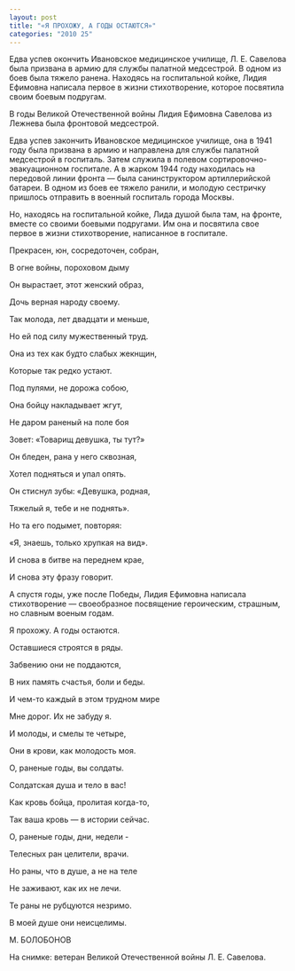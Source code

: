 ```yaml
---
layout: post
title: "«Я ПРОХОЖУ, А ГОДЫ ОСТАЮТСЯ»"
categories: "2010 25"
---
```


Едва успев окончить Ивановское медицинское училище, Л. Е. Савелова была призвана в армию для службы палатной медсестрой. В одном из боев была тяжело ранена. Находясь на госпитальной койке, Лидия Ефимовна написала первое в жизни стихотворение, которое посвятила своим боевым подругам.

В годы Великой Отечественной войны Лидия Ефимовна Савелова из Лежнева была фронтовой медсестрой.

Едва успев закончить Ивановское медицинское училище, она в 1941 году была призвана в армию и направлена для службы палатной медсестрой в госпиталь. Затем служила в полевом сортировочно-эвакуационном госпитале. А в жарком 1944 году находилась на передовой линии фронта — была санинструктором артиллерийской батареи. В одном из боев ее тяжело ранили, и молодую сестричку пришлось отправить в военный госпиталь города Москвы.

Но, находясь на госпитальной койке, Лида душой была там, на фронте, вместе со своими боевыми подругами. Им она и посвятила свое первое в жизни стихотворение, написанное в госпитале.

Прекрасен, юн, сосредоточен, собран,

В огне войны, пороховом дыму

Он вырастает, этот женский образ,

Дочь верная народу своему.

Так молода, лет двадцати и меньше,

Но ей под силу мужественный труд.

Она из тех как будто слабых жекнщин,

Которые так редко устают.

Под пулями, не дорожа собою,

Она бойцу накладывает жгут,

Не даром раненый на поле боя

Зовет: «Товарищ девушка, ты тут?»

Он бледен, рана у него сквозная,

Хотел подняться и упал опять.

Он стиснул зубы: «Девушка, родная,

Тяжелый я, тебе и не поднять».

Но та его подымет, повторяя:

«Я, знаешь, только хрупкая на вид».

И снова в битве на переднем крае,

И снова эту фразу говорит.

А спустя годы, уже после Победы, Лидия Ефимовна написала стихотворение — своеобразное посвящение героическим, страшным, но славным военым годам.

Я прохожу. А годы остаются.

Оставшиеся строятся в ряды.

Забвению они не поддаются,

В них память счастья, боли и беды.

И чем-то каждый в этом трудном мире

Мне дорог. Их не забуду я.

И молоды, и смелы те четыре,

Они в крови, как молодость моя.

О, раненые годы, вы солдаты.

Солдатская душа и тело в вас!

Как кровь бойца, пролитая когда-то,

Так ваша кровь — в истории сейчас.

О, раненые годы, дни, недели -

Телесных ран целители, врачи.

Но раны, что в душе, а не на теле

Не заживают, как их не лечи.

Те раны не рубцуются незримо.

В моей душе они неисцелимы.

М. БОЛОБОНОВ

На снимке: ветеран Великой Отечественной войны Л. Е. Савелова.


